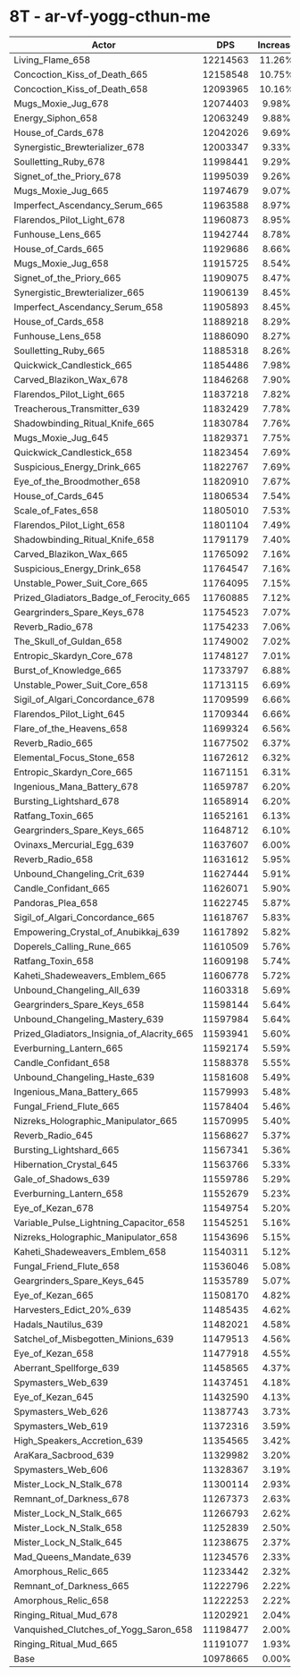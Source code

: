 # 8T - ar-vf-yogg-cthun-me
| Actor | DPS | Increase |
|---|:---:|:---:|
|Living_Flame_658|12214563|11.26%|
|Concoction_Kiss_of_Death_665|12158548|10.75%|
|Concoction_Kiss_of_Death_658|12093965|10.16%|
|Mugs_Moxie_Jug_678|12074403|9.98%|
|Energy_Siphon_658|12063249|9.88%|
|House_of_Cards_678|12042026|9.69%|
|Synergistic_Brewterializer_678|12003347|9.33%|
|Soulletting_Ruby_678|11998441|9.29%|
|Signet_of_the_Priory_678|11995039|9.26%|
|Mugs_Moxie_Jug_665|11974679|9.07%|
|Imperfect_Ascendancy_Serum_665|11963588|8.97%|
|Flarendos_Pilot_Light_678|11960873|8.95%|
|Funhouse_Lens_665|11942744|8.78%|
|House_of_Cards_665|11929686|8.66%|
|Mugs_Moxie_Jug_658|11915725|8.54%|
|Signet_of_the_Priory_665|11909075|8.47%|
|Synergistic_Brewterializer_665|11906139|8.45%|
|Imperfect_Ascendancy_Serum_658|11905893|8.45%|
|House_of_Cards_658|11889218|8.29%|
|Funhouse_Lens_658|11886090|8.27%|
|Soulletting_Ruby_665|11885318|8.26%|
|Quickwick_Candlestick_665|11854486|7.98%|
|Carved_Blazikon_Wax_678|11846268|7.90%|
|Flarendos_Pilot_Light_665|11837218|7.82%|
|Treacherous_Transmitter_639|11832429|7.78%|
|Shadowbinding_Ritual_Knife_665|11830784|7.76%|
|Mugs_Moxie_Jug_645|11829371|7.75%|
|Quickwick_Candlestick_658|11823454|7.69%|
|Suspicious_Energy_Drink_665|11822767|7.69%|
|Eye_of_the_Broodmother_658|11820910|7.67%|
|House_of_Cards_645|11806534|7.54%|
|Scale_of_Fates_658|11805010|7.53%|
|Flarendos_Pilot_Light_658|11801104|7.49%|
|Shadowbinding_Ritual_Knife_658|11791179|7.40%|
|Carved_Blazikon_Wax_665|11765092|7.16%|
|Suspicious_Energy_Drink_658|11764547|7.16%|
|Unstable_Power_Suit_Core_665|11764095|7.15%|
|Prized_Gladiators_Badge_of_Ferocity_665|11760885|7.12%|
|Geargrinders_Spare_Keys_678|11754523|7.07%|
|Reverb_Radio_678|11754233|7.06%|
|The_Skull_of_Guldan_658|11749002|7.02%|
|Entropic_Skardyn_Core_678|11748127|7.01%|
|Burst_of_Knowledge_665|11733797|6.88%|
|Unstable_Power_Suit_Core_658|11713115|6.69%|
|Sigil_of_Algari_Concordance_678|11709599|6.66%|
|Flarendos_Pilot_Light_645|11709344|6.66%|
|Flare_of_the_Heavens_658|11699324|6.56%|
|Reverb_Radio_665|11677502|6.37%|
|Elemental_Focus_Stone_658|11672612|6.32%|
|Entropic_Skardyn_Core_665|11671151|6.31%|
|Ingenious_Mana_Battery_678|11659787|6.20%|
|Bursting_Lightshard_678|11658914|6.20%|
|Ratfang_Toxin_665|11652161|6.13%|
|Geargrinders_Spare_Keys_665|11648712|6.10%|
|Ovinaxs_Mercurial_Egg_639|11637607|6.00%|
|Reverb_Radio_658|11631612|5.95%|
|Unbound_Changeling_Crit_639|11627444|5.91%|
|Candle_Confidant_665|11626071|5.90%|
|Pandoras_Plea_658|11622745|5.87%|
|Sigil_of_Algari_Concordance_665|11618767|5.83%|
|Empowering_Crystal_of_Anubikkaj_639|11617892|5.82%|
|Doperels_Calling_Rune_665|11610509|5.76%|
|Ratfang_Toxin_658|11609198|5.74%|
|Kaheti_Shadeweavers_Emblem_665|11606778|5.72%|
|Unbound_Changeling_All_639|11603318|5.69%|
|Geargrinders_Spare_Keys_658|11598144|5.64%|
|Unbound_Changeling_Mastery_639|11597984|5.64%|
|Prized_Gladiators_Insignia_of_Alacrity_665|11593941|5.60%|
|Everburning_Lantern_665|11592174|5.59%|
|Candle_Confidant_658|11588378|5.55%|
|Unbound_Changeling_Haste_639|11581608|5.49%|
|Ingenious_Mana_Battery_665|11579993|5.48%|
|Fungal_Friend_Flute_665|11578404|5.46%|
|Nizreks_Holographic_Manipulator_665|11570995|5.40%|
|Reverb_Radio_645|11568627|5.37%|
|Bursting_Lightshard_665|11567341|5.36%|
|Hibernation_Crystal_645|11563766|5.33%|
|Gale_of_Shadows_639|11559786|5.29%|
|Everburning_Lantern_658|11552679|5.23%|
|Eye_of_Kezan_678|11549754|5.20%|
|Variable_Pulse_Lightning_Capacitor_658|11545251|5.16%|
|Nizreks_Holographic_Manipulator_658|11543696|5.15%|
|Kaheti_Shadeweavers_Emblem_658|11540311|5.12%|
|Fungal_Friend_Flute_658|11536046|5.08%|
|Geargrinders_Spare_Keys_645|11535789|5.07%|
|Eye_of_Kezan_665|11508170|4.82%|
|Harvesters_Edict_20%_639|11485435|4.62%|
|Hadals_Nautilus_639|11482021|4.58%|
|Satchel_of_Misbegotten_Minions_639|11479513|4.56%|
|Eye_of_Kezan_658|11477918|4.55%|
|Aberrant_Spellforge_639|11458565|4.37%|
|Spymasters_Web_639|11437451|4.18%|
|Eye_of_Kezan_645|11432590|4.13%|
|Spymasters_Web_626|11387743|3.73%|
|Spymasters_Web_619|11372316|3.59%|
|High_Speakers_Accretion_639|11354565|3.42%|
|AraKara_Sacbrood_639|11329982|3.20%|
|Spymasters_Web_606|11328367|3.19%|
|Mister_Lock_N_Stalk_678|11300114|2.93%|
|Remnant_of_Darkness_678|11267373|2.63%|
|Mister_Lock_N_Stalk_665|11266793|2.62%|
|Mister_Lock_N_Stalk_658|11252839|2.50%|
|Mister_Lock_N_Stalk_645|11238675|2.37%|
|Mad_Queens_Mandate_639|11234576|2.33%|
|Amorphous_Relic_665|11233442|2.32%|
|Remnant_of_Darkness_665|11222796|2.22%|
|Amorphous_Relic_658|11222253|2.22%|
|Ringing_Ritual_Mud_678|11202921|2.04%|
|Vanquished_Clutches_of_Yogg_Saron_658|11198477|2.00%|
|Ringing_Ritual_Mud_665|11191077|1.93%|
|Base|10978665|0.00%|
